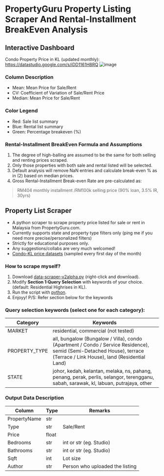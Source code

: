 # PropertyGuru Property Listing Scraper And Rental-Installment BreakEven Analysis

## Interactive Dashboard 
Condo Property Price in KL (updated monthly): https://datastudio.google.com/s/iDD1161H8RQ
![image](https://user-images.githubusercontent.com/66625723/173601300-89c0b8c5-364b-48a3-90c4-cf60dff07471.png)  
  
### Column Description
- Mean: Mean Price for Sale/Rent
- CV: Coefficient of Variation of Sale/Rent Price
- Median: Mean Price for Sale/Rent  

### Color Legend
- Red: Sale list summary
- Blue: Rental list summary
- Green: Percentage breakeven (%)

### Rental-Installment BreakEven Formula and Assumptions
1. The degree of high-balling are assumed to be the same for both selling and renting prices scraped.
2. Only those properties with both sale and rental listed will be selected.
3. Default analysis will remove NaN entries and calculate break-even % as in (2) based on median prices.
5. Gross Rental-Installment Break-even Rate are pre-calculated as:
> RM404 monthly installment /RM100k selling price (90% loan, 3.5% IR, 30yrs)

## Property List Scraper
- A python scraper to scrape property price listed for sale or rent in Malaysia from PropertyGuru.com.
- Currently supports state and property type filters only (ping me if you need more precise/personalized filters)
- Strictly for educational purposes only.
- Any suggestions/collabs are very much welcomed!
- [Condo-KL price datasets](https://github.com/DicksonC96/PropertyGuru-Scraper/tree/main/data) (sampled every first day of the month)

### How to scrape myself?
1. Download [data-scraper-v2alpha.py](https://raw.githubusercontent.com/DicksonC96/PropertyGuru-Scraper/main/data-scraper-v2alpha.py) (right-click and download).
2. Modify __Section 1:Query Selection__ with keywords of your choice. (default: Residential Highrises in KL).
3. Run the script with [python](https://www.python.org/).
4. Enjoyy!
P/S: Refer section below for the keywords

### Query selection keywords (select one for each category):
|Category|Keywords|
|--|--|
|MARKET|residential, commercial (not tested)|
|PROPERTY_TYPE|all, bungalow (Bungalow / Villa), condo (Apartment / Condo / Service Residence), semid (Semi-Detached House), terrace (Terrace / Link House), land (Residential Land)|
|STATE|johor, kedah, kelantan, melaka, ns, pahang, penang, perak, perlis, selangor, terengganu, sabah, sarawak, kl, labuan, putrajaya, other|

### Output Data Description
|Column|Type|Remarks|
|--|--|--|
|PropertyName|str| |
|Type|str|Sale/Rent|
|Price|float| |
|Bedrooms|str|int or str (eg. Studio)|
|Bathrooms|str|int or str (eg. Studio)|
|Sqft|int|Lot size|
|Author|str|Person who uploaded the listing|
